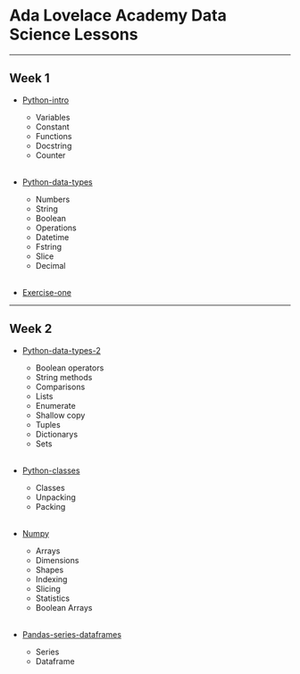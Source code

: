 # Ada Lovelace Academy Data Science Lessons
--------

## Week 1



- [Python-intro](data_science_week_1_1.ipynb)
    - Variables
    - Constant
    - Functions
    - Docstring
    - Counter
     <br/><br/>
    

- [Python-data-types](data_science_week_1_2.ipynb)
    - Numbers
    - String
    - Boolean
    - Operations
    - Datetime
    - Fstring
    - Slice
    - Decimal
     <br/><br/>


- [Exercise-one](\exercise\week-1-exercise.ipynb)

-----------

## Week 2

- [Python-data-types-2](data_science_week_2_1.ipynb)
    - Boolean operators
    - String methods
    - Comparisons
    - Lists
    - Enumerate
    - Shallow copy
    - Tuples
    - Dictionarys
    - Sets
     <br/><br/>


- [Python-classes](data_science_week_2_2.ipynb)
    - Classes
    - Unpacking
    - Packing
     <br/><br/>

- [Numpy](data_science_week_2_3.ipynb)
    - Arrays
    - Dimensions
    - Shapes
    - Indexing
    - Slicing
    - Statistics
    - Boolean Arrays
    <br/><br/>
- [Pandas-series-dataframes](data_science_week_2_4.ipynb)
    - Series
    - Dataframe